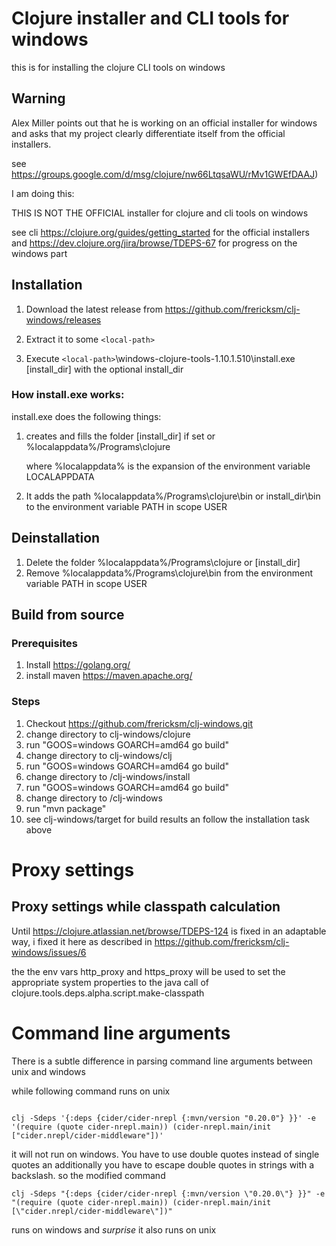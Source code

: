 # Clojure installer and CLI tools for windows 

this is for installing the clojure  CLI tools on windows 

## Warning


Alex Miller points out that he is working on an official installer for windows and asks that my project clearly differentiate itself from the official installers.

see https://groups.google.com/d/msg/clojure/nw66LtqsaWU/rMv1GWEfDAAJ)

I am doing this:

THIS IS NOT THE OFFICIAL  installer for clojure and cli tools on windows

see cli https://clojure.org/guides/getting_started for the official installers
and https://dev.clojure.org/jira/browse/TDEPS-67 for progress  on the windows part






## Installation
1. Download the latest release from https://github.com/frericksm/clj-windows/releases
2. Extract it to some `<local-path>`

3. Execute `<local-path>`\windows-clojure-tools-1.10.1.510\install.exe [install_dir]
with the optional install_dir

### How install.exe works:
install.exe does the following things:

1. creates and fills the folder [install_dir] if set or %localappdata%/Programs\clojure 
	
     

    where  %localappdata% is the expansion of the environment variable LOCALAPPDATA
2. It adds the path %localappdata%/Programs\clojure\bin or install_dir\bin to the environment variable PATH in scope USER
## Deinstallation 
1. Delete the folder %localappdata%/Programs\clojure or [install_dir]
2. Remove %localappdata%/Programs\clojure\bin from  the environment variable PATH in scope USER



## Build from source
### Prerequisites
1. Install https://golang.org/
2. install maven https://maven.apache.org/

### Steps 
1. Checkout https://github.com/frericksm/clj-windows.git
2. change directory to clj-windows/clojure
3. run "GOOS=windows GOARCH=amd64 go build"
4. change directory to clj-windows/clj
5. run "GOOS=windows GOARCH=amd64 go build"
6. change directory to /clj-windows/install
7. run "GOOS=windows GOARCH=amd64 go build"
8. change directory to /clj-windows
9. run "mvn package"
10. see clj-windows/target for build results  an follow the installation task above

# Proxy settings


## Proxy settings while classpath calculation

Until https://clojure.atlassian.net/browse/TDEPS-124 is fixed in an adaptable way,
i fixed it here as described in https://github.com/frericksm/clj-windows/issues/6 

the the env vars http_proxy and  https_proxy will be used  to set the appropriate system properties to the 
java call of clojure.tools.deps.alpha.script.make-classpath

# Command line arguments

 There is a subtle difference in  parsing command line arguments between unix and windows 

while following command runs on unix 


```

clj -Sdeps '{:deps {cider/cider-nrepl {:mvn/version "0.20.0"} }}' -e '(require (quote cider-nrepl.main)) (cider-nrepl.main/init ["cider.nrepl/cider-middleware"])'
```
it will not run on windows.
You have to use double quotes instead of single quotes  an additionally you have to escape double quotes in strings with a backslash. so the modified command 

```
clj -Sdeps "{:deps {cider/cider-nrepl {:mvn/version \"0.20.0\"} }}" -e "(require (quote cider-nrepl.main)) (cider-nrepl.main/init [\"cider.nrepl/cider-middleware\"])"
```
runs on windows and *surprise*  it also runs on unix
